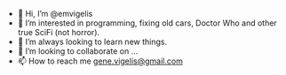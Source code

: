 - 👋 Hi, I’m @emvigelis
- 👀 I’m interested in programming, fixing old cars, Doctor Who and other true SciFi (not horror).
- 🌱 I’m always looking to learn new things.
- 💞️ I’m looking to collaborate on ...
- 📫 How to reach me gene.vigelis@gmail.com

<!---
emvigelis/emvigelis is a ✨ special ✨ repository because its `README.md` (this file) appears on your GitHub profile.
You can click the Preview link to take a look at your changes.
--->
